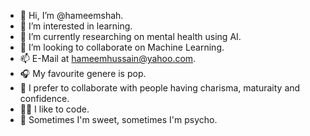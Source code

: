- 👋 Hi, I’m @hameemshah.
- 👀 I’m interested in learning.
- 🌱 I’m currently researching on mental health using AI.
- 💞️ I’m looking to collaborate on Machine Learning.
- 📫 E-Mail at hameemhussain@yahoo.com.
- 🎧 My favourite genere is pop.
- 🫧 I prefer to collaborate with people having charisma, maturaity and confidence.
- 👨‍💻 I like to code.
- 🤯 Sometimes I'm sweet, sometimes I'm psycho.
